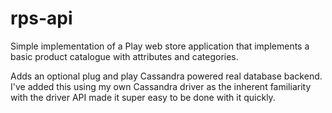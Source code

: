 rps-api
==============

Simple implementation of a Play web store application that implements a basic product catalogue
with attributes and categories.

Adds an optional plug and play Cassandra powered real database backend. I've added this using my own Cassandra driver
as the inherent familiarity with the driver API made it super easy to be done with it quickly.
